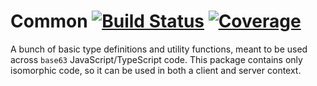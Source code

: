 # Common [![Build Status](https://travis-ci.org/base63/common-js.svg?branch=master)](https://travis-ci.org/base63/common-js) [![Coverage](https://codecov.io/gh/base63/common-js/branch/master/graph/badge.svg)](https://codecov.io/gh/base63/common-js)

A bunch of basic type definitions and utility functions, meant to be used across `base63` JavaScript/TypeScript code. This package contains only isomorphic code, so it can be used in both a client and server context.
